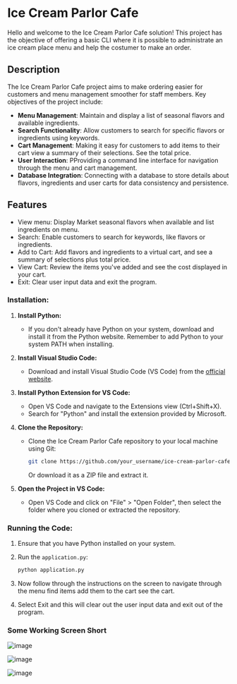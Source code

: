 # Ice Cream Parlor Cafe

Hello and welcome to the Ice Cream Parlor Cafe solution! This project has the objective of offering a basic CLI where it is possible to administrate an ice cream place menu and help the costumer to make an order.

## Description

The Ice Cream Parlor Cafe project aims to make ordering easier for customers and menu management smoother for staff members. Key objectives of the project include:

- **Menu Management**: Maintain and display a list of seasonal flavors and available ingredients.
- **Search Functionality**: Allow customers to search for specific flavors or ingredients using keywords.
- **Cart Management**: Making it easy for customers to add items to their cart view a summary of their selections. See the total price.
- **User Interaction**: PProviding a command line interface for navigation through the menu and cart management.
- **Database Integration**: Connecting with a database to store details about flavors, ingredients and user carts for data consistency and persistence.

## Features

- View menu: Display Market seasonal flavors when available and list ingredients on menu.
- Search: Enable customers to search for keywords, like flavors or ingredients.
- Add to Cart: Add flavors and ingredients to a virtual cart, and see a summary of selections plus total price.
- View Cart: Review the items you've added and see the cost displayed in your cart.
- Exit: Clear user input data and exit the program.

### Installation:

1. **Install Python:**
   - If you don't already have Python on your system, download and install it from the Python website. Remember to add Python to your system PATH when installing.

2. **Install Visual Studio Code:**
   - Download and install Visual Studio Code (VS Code) from the [official website](https://code.visualstudio.com/).

3. **Install Python Extension for VS Code:**
   - Open VS Code and navigate to the Extensions view (Ctrl+Shift+X).
   - Search for "Python" and install the extension provided by Microsoft.

4. **Clone the Repository:**
   - Clone the Ice Cream Parlor Cafe repository to your local machine using Git:
     ```bash
     git clone https://github.com/your_username/ice-cream-parlor-cafe.git
     ```
     Or download it as a ZIP file and extract it.

5. **Open the Project in VS Code:**
   - Open VS Code and click on "File" > "Open Folder", then select the folder where you cloned or extracted the repository.

### Running the Code:
1. Ensure that you have Python installed on your system.
2. Run the `application.py`:

   ```bash
   python application.py
   ```

3. Now follow through the instructions on the screen to navigate through the menu find items add them to the cart see the cart.
4. Select Exit and this will clear out the user input data and exit out of the program.

### Some Working Screen Short
![image](https://github.com/abhishek10027/L7_Informatics_Assignment/assets/132592735/17dbd366-5d02-446e-8111-3d611915ebc5)

![image](https://github.com/abhishek10027/L7_Informatics_Assignment/assets/132592735/e35ee273-ab73-4a43-bf8d-c2584fa706a1)

![image](https://github.com/abhishek10027/L7_Informatics_Assignment/assets/132592735/24520bc9-f86c-4fb4-8446-07e7f633e47a)





